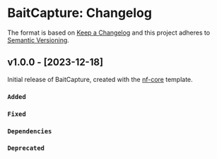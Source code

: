 # BaitCapture: Changelog

The format is based on [Keep a Changelog](https://keepachangelog.com/en/1.0.0/)
and this project adheres to [Semantic Versioning](https://semver.org/spec/v2.0.0.html).

## v1.0.0 - [2023-12-18]

Initial release of BaitCapture, created with the [nf-core](https://nf-co.re/) template.

### `Added`

### `Fixed`

### `Dependencies`

### `Deprecated`
